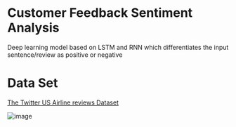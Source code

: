 # Customer Feedback Sentiment Analysis 

Deep learning model based on LSTM and RNN which differentiates the input sentence/review as positive or negative


# Data Set
 [The Twitter US Airline reviews Dataset](https://www.kaggle.com/crowdflower/twitter-airline-sentiment)
 
![image](https://github.com/ameyapatil2002/Sentiment-Analysis-Model/assets/115365856/4d92b879-7b68-4db3-aa84-fddecdfe73fe)




 

